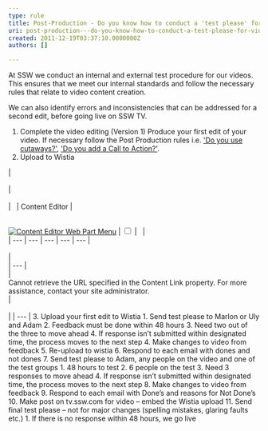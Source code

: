 ```yaml
---
type: rule
title: Post-Production - Do you know how to conduct a 'test please' for video?
uri: post-production---do-you-know-how-to-conduct-a-test-please-for-video
created: 2011-12-19T03:37:10.0000000Z
authors: []

---
```


 
At SSW we conduct an internal and external test procedure for our videos. This ensures that we meet our internal standards and follow the necessary rules that relate to video content creation.

We can also identify errors and inconsistencies that can be addressed for a second edit, before going live on SSW TV.
 

1. Complete the video editing (Version 1)
    Produce your first edit of your video. If necessary follow the Post Production rules i.e. ['Do you use cutaways?'](/DesignandPresentation/RulesToBetterVideoRecording/Pages/Do-you-use-cutaways.aspx), ['Do you add a Call to Action?'](/DesignandPresentation/RulesToBetterVideoRecording/Pages/Adding-a-call-to-action.aspx).
2. Upload to Wistia 


| <br><br>| <br><br>|   | <nobr><span>Content Editor</span><span id="WebPartCaptionWPQ3"></span></nobr> | <menu id="MSOMenu_WebPartMenu" class="ms-SrvMenuUI"></menu><menu id="MSOMenu_ConnectionsWebPartWPQ3" class="ms-SrvMenuUI"></menu><br>[![Content Editor Web Part Menu](/_layouts/images/wpmenuarrow.png)](/DesignandPresentation/RulesToBetterVideoRecording/Pages/testing-rule.aspx# "Content Editor Web Part Menu") | <input id="SelectionCbxWebPartWPQ3" class="ms-WPHeaderCbxHidden" title="Select or deselect Content Editor Web Part" type="checkbox"> |   |<br>| --- | --- | --- | --- | --- |<br><br> |<br>| --- |<br>| <br>Cannot retrieve the URL specified in the Content Link property. For more assistance, contact your site administrator.<br> |<br><br> |
| --- |
3. Upload your first edit to Wistia
    1. Send test please to Marlon or Uly and Adam
    2. Feedback must be done within 48 hours
    3. Need two out of the three to move ahead
    4. If response isn’t submitted within designated time, the process moves to the next step
4. Make changes to video from feedback
5. Re-upload to wistia
6. Respond to each email with dones and not dones
7. Send test please to Adam, any people on the video and one of the test groups
    1. 48 hours to test
    2. 6 people on the test
    3. Need 3 responses to move ahead
    4. If response isn’t submitted within designated time, the process moves to the next step
8. Make changes to video from feedback
9. Respond to each email with Done’s and reasons for Not Done’s
10. Make post on tv.ssw.com for video – embed the Wistia upload
11. Send final test please – not for major changes (spelling mistakes, glaring faults etc.)
    1. If there is no response within 48 hours, we go live


